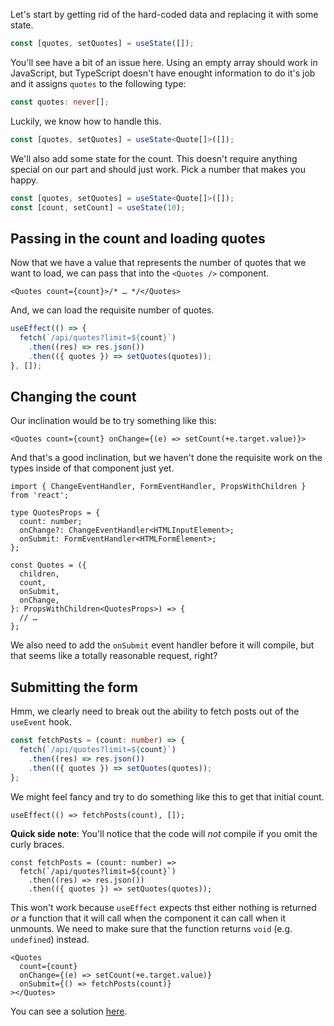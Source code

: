 Let's start by getting rid of the hard-coded data and replacing it with some state.

````ts
const [quotes, setQuotes] = useState([]);
````

You'll see have a bit of an issue here. Using an empty array should work in JavaScript, but TypeScript doesn't have enought information to do it's job and it assigns `quotes` to the following type:

````ts
const quotes: never[];
````

Luckily, we know how to handle this.

````ts
const [quotes, setQuotes] = useState<Quote[]>([]);
````

We'll also add some state for the count. This doesn't require anything special on our part and should just work. Pick a number that makes you happy.

````ts
const [quotes, setQuotes] = useState<Quote[]>([]);
const [count, setCount] = useState(10);
````

## Passing in the count and loading quotes

Now that we have a value that represents the number of quotes that we want to load, we can pass that into the `<Quotes />` component.

````tsx
<Quotes count={count}>/* … */</Quotes>
````

And, we can load the requisite number of quotes.

````ts
useEffect(() => {
  fetch(`/api/quotes?limit=${count}`)
    .then((res) => res.json())
    .then(({ quotes }) => setQuotes(quotes));
}, []);
````

## Changing the count

Our inclination would be to try something like this:

````tsx
<Quotes count={count} onChange={(e) => setCount(+e.target.value)}>
````

And that's a good inclination, but we haven't done the requisite work on the types inside of that component just yet.

````tsx
import { ChangeEventHandler, FormEventHandler, PropsWithChildren } from 'react';

type QuotesProps = {
  count: number;
  onChange?: ChangeEventHandler<HTMLInputElement>;
  onSubmit: FormEventHandler<HTMLFormElement>;
};

const Quotes = ({
  children,
  count,
  onSubmit,
  onChange,
}: PropsWithChildren<QuotesProps>) => {
  // …
};
````

We also need to add the `onSubmit` event handler before it will compile, but that seems like a totally reasonable request, right?

## Submitting the form

Hmm, we clearly need to break out the ability to fetch posts out of the `useEvent` hook.

````ts
const fetchPosts = (count: number) => {
  fetch(`/api/quotes?limit=${count}`)
    .then((res) => res.json())
    .then(({ quotes }) => setQuotes(quotes));
};
````

We might feel fancy and try to do something like this to get that initial count.

````tsx
useEffect(() => fetchPosts(count), []);
````

**Quick side note**: You'll notice that the code will *not* compile if you omit the curly braces.

````tsx
const fetchPosts = (count: number) =>
  fetch(`/api/quotes?limit=${count}`)
    .then((res) => res.json())
    .then(({ quotes }) => setQuotes(quotes));
````

This won't work because `useEffect` expects thst either nothing is returned *or* a function that it will call when the component it can call when it unmounts. We need to make sure that the function returns `void` (e.g. `undefined`) instead.

````tsx
<Quotes
  count={count}
  onChange={(e) => setCount(+e.target.value)}
  onSubmit={() => fetchPosts(count)}
></Quotes>
````

You can see a solution [here](https://github.com/stevekinney/inspirational-quotes/tree/solution).
